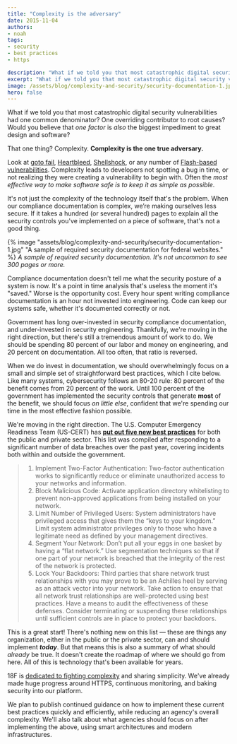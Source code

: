 ```yaml
---
title: "Complexity is the adversary"
date: 2015-11-04
authors:
- noah
tags:
- security
- best practices
- https

description: "What if we told you that most catastrophic digital security vulnerabilities had one common denominator? One overriding contributor to root causes? Would you believe that one factor is also the biggest impediment to great design and software? That one thing? Complexity."
excerpt: "What if we told you that most catastrophic digital security vulnerabilities had one common denominator? One overriding contributor to root causes? Would you believe that one factor is also the biggest impediment to great design and software? That one thing? Complexity."
image: /assets/blog/complexity-and-security/security-documentation-1.jpg
hero: false
---
```


What if we told you that most catastrophic digital security vulnerabilities had one common denominator? One overriding contributor to root causes? Would you believe that *one factor* is *also* the biggest impediment to great design and software?

That one thing? Complexity. **Complexity is the one true adversary.**

Look at [goto fail](https://www.imperialviolet.org/2014/02/22/applebug.html), [Heartbleed](http://heartbleed.com/), [Shellshock](https://en.wikipedia.org/wiki/Shellshock_(software_bug)), or any number of [Flash-based vulnerabilities](http://blog.trendmicro.com/trendlabs-security-intelligence/unpatched-flash-player-flaws-more-pocs-found-in-hacking-team-leak/). Complexity leads to developers not spotting a bug in time, or not realizing they were creating a vulnerability to begin with. Often the *most effective way to make software safe is to keep it as simple as possible*.

It's not just the complexity of the technology itself that's the problem. When our compliance documentation is complex, we’re making ourselves less secure. If it takes a hundred (or several hundred) pages to explain all the security controls you've implemented on a piece of software, that's not a good thing.

{% image "assets/blog/complexity-and-security/security-documentation-1.jpg" "A sample of required security documentation for federal websites." %}
_A sample of required security documentation. It's not uncommon to see 300 pages or more._


Compliance documentation doesn't tell me what the security posture of a system is now. It's a point in time analysis that's useless the moment it's "saved." Worse is the opportunity cost. Every hour spent writing compliance documentation is an hour not invested into engineering. Code can keep our systems safe, whether it's documented correctly or not.

Government has long over-invested in security compliance documentation, and under-invested in security engineering. Thankfully, we're moving in the right direction, but there's still a tremendous amount of work to do. We should be spending 80 percent of our labor and money on engineering, and 20 percent on documentation. All too often, that ratio is reversed.

When we do invest in documentation, we should overwhelmingly focus on a small and simple set of straightforward best practices, which I cite below. Like many systems, cybersecurity follows an 80-20 rule: 80 percent of the benefit comes from 20 percent of the work. Until 100 percent of the government has implemented the security controls that generate **most** of the benefit, we should focus *on little else*, confident that we're spending our time in the most effective fashion possible.

We're moving in the right direction. The U.S. Computer Emergency Readiness Team (US-CERT) has **[put out five new best practices](https://www.us-cert.gov/ncas/current-activity/2015/07/31/Best-Practices-Protect-You-Your-Network-and-Your-Information)** for both the public and private sector. This list was compiled after responding to a significant number of data breaches over the past year, covering incidents both within and outside the government.

> 1. Implement Two-Factor Authentication: Two-factor authentication works to significantly reduce or eliminate unauthorized access to your networks and information.
> 2. Block Malicious Code: Activate application directory whitelisting to prevent non-approved applications from being installed on your network.
> 3. Limit Number of Privileged Users: System administrators have privileged access that gives them the “keys to your kingdom.” Limit system administrator privileges only to those who have a legitimate need as defined by your management directives.
> 4. Segment Your Network: Don’t put all your eggs in one basket by having a “flat network.” Use segmentation techniques so that if one part of your network is breached that the integrity of the rest of the network is protected.
> 5. Lock Your Backdoors: Third parties that share network trust relationships with you may prove to be an Achilles heel by serving as an attack vector into your network. Take action to ensure that all network trust relationships are well-protected using best practices. Have a means to audit the effectiveness of these defenses. Consider terminating or suspending these relationships until sufficient controls are in place to protect your backdoors.

This is a great start! There's nothing new on this list — these are things any organization, either in the public or the private sector, can and should implement ***today***. But that means this is also a summary of what should *already* be true. It doesn't create the roadmap of where we should go from here. All of this is technology that's been available for years.

18F is [dedicated to fighting complexity](https://18f.gsa.gov/2014/05/14/hacking-bureaucracy-improving-hiring-and-software/) and sharing simplicity. We've already made huge progress around HTTPS, continuous monitoring, and baking security into our platform.

We plan to publish continued guidance on how to implement these current best practices quickly and efficiently, while reducing an agency's overall complexity. We'll also talk about what agencies should focus on after implementing the above, using smart architectures and modern infrastructures.
